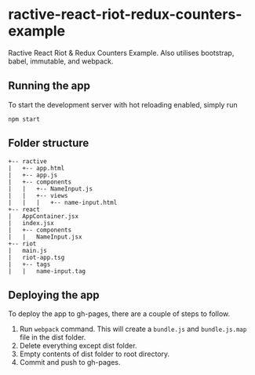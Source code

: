 # ractive-react-riot-redux-counters-example

Ractive React Riot & Redux Counters Example. Also utilises bootstrap, babel, immutable, and webpack.

## Running the app

To start the development server with hot reloading enabled, simply run

```
npm start
```

## Folder structure

	+-- ractive
	|	+-- app.html
	|	+-- app.js
	|	+-- components
	|	|	+-- NameInput.js
	|	|	+-- views
	|	|	|	+-- name-input.html
	+-- react
	|	AppContainer.jsx
	|	index.jsx
	|	+-- components
	|	|	NameInput.jsx
	+-- riot
	|	main.js
	|	riot-app.tsg
	|	+-- tags
	|	|	name-input.tag

## Deploying the app

To deploy the app to gh-pages, there are a couple of steps to follow.

1. Run `webpack` command. This will create a `bundle.js` and `bundle.js.map` file in the dist folder.
2. Delete everything except dist folder.
3. Empty contents of dist folder to root directory.
4. Commit and push to gh-pages.

